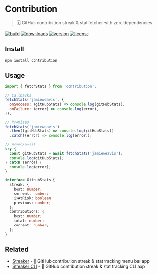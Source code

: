 # Contribution

> 🗓 GitHub contribution streak & stat fetcher with zero dependencies

[![build](https://github.com/jamieweavis/contribution/workflows/build/badge.svg)](https://github.com/jamieweavis/contribution/actions/workflows/build.yml)
[![downloads](https://img.shields.io/npm/dt/contribution.svg)](https://npmjs.com/package/contribution)
[![version](https://img.shields.io/npm/v/contribution.svg)](https://github.com/jamieweavis/contribution/releases)
[![license](https://img.shields.io/badge/license-MIT-blue.svg)](https://github.com/jamieweavis/contribution/blob/main/LICENSE.md)

## Install

```sh
npm install contribution
```

## Usage

```javascript
import { fetchStats } from 'contribution';

// Callbacks
fetchStats('jamieweavis', {
  onSuccess: (gitHubStats) => console.log(gitHubStats),
  onFailure: (error) => console.log(error),
});

// Promises
fetchStats('jamieweavis')
  .then((gitHubStats) => console.log(gitHubStats))
  .catch((error) => console.log(error));

// Async/await
try {
  const gitHubStats = await fetchStats('jamieweavis');
  console.log(gitHubStats);
} catch (error) {
  console.log(error);
}
```

```typescript
interface GitHubStats {
  streak: {
    best: number;
    current: number;
    isAtRisk: boolean;
    previous: number;
  };
  contributions: {
    best: number;
    total: number;
    current: number;
  };
}
```

## Related

- [Streaker](https://github.com/jamieweavis/streaker) - 🐙 GitHub contribution streak & stat tracking menu bar app
- [Streaker CLI](https://github.com/jamieweavis/streaker-cli) - 🐙 GitHub contribution streak & stat tracking CLI app
